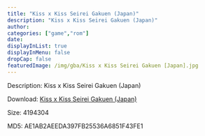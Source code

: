 ```yaml
---
title: "Kiss x Kiss Seirei Gakuen (Japan)"
description: "Kiss x Kiss Seirei Gakuen (Japan)"
author: 
categories: ["game","rom"]
date: 
displayInList: true
displayInMenu: false
dropCap: false
featuredImage: /img/gba/Kiss x Kiss Seirei Gakuen [Japan].jpg
---
```


Description: Kiss x Kiss Seirei Gakuen (Japan)

Download: <a style="text-decoration:underline;" href="https://mega.nz/#!jOYi3SBR!1LYylLHOc8cTCYlgR_mizcRFY2TfhoW53bF0RW639Cg" target = "_blank" rel = "nofollow" > Kiss x Kiss Seirei Gakuen (Japan)</a>

Size: 4194304

MD5: AE1AB2AEEDA397FB25536A6851F43FE1

